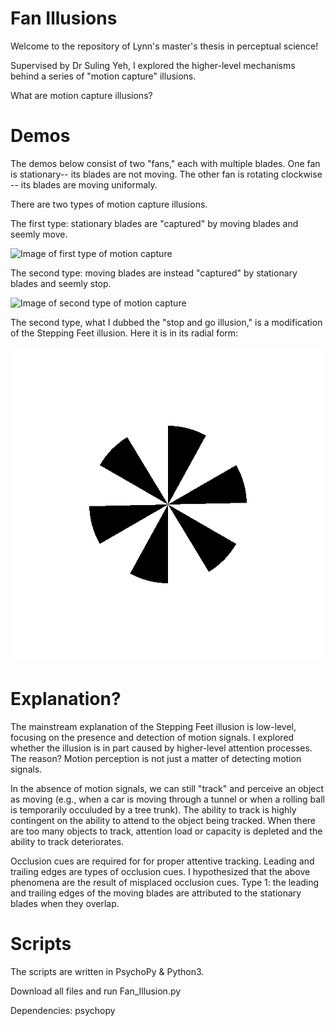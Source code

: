 # Fan Illusions
Welcome to the repository of Lynn's master's thesis in perceptual science! 

Supervised by Dr Suling Yeh, I explored the higher-level mechanisms behind a series of "motion capture" illusions. 

What are motion capture illusions?

# Demos

The demos below consist of two "fans," each with multiple blades. 
One fan is stationary-- its blades are not moving. 
The other fan is rotating clockwise -- its blades are moving uniformaly. 

There are two types of motion capture illusions.

The first type: stationary blades are "captured" by moving blades and seemly move. 

![Image of first type of motion capture](6x12.gif)

The second type: moving blades are instead "captured" by stationary blades and seemly stop. 

![Image of second type of motion capture](6x6.gif)

The second type, what I dubbed the "stop and go illusion," is a modification of the Stepping Feet illusion. Here it is in its radial form: 

![Image of radial stepping feet illusion](12x1.gif)

# Explanation?

The mainstream explanation of the Stepping Feet illusion is low-level, focusing on the presence and detection of motion signals. I explored whether the illusion is in part caused by higher-level attention processes. The reason? Motion perception is not just a matter of detecting motion signals. 

In the absence of motion signals, we can still "track" and perceive an object as moving  (e.g., when a car is moving through a tunnel or when a rolling ball is temporarily occuluded by a tree trunk). The ability to track is highly contingent on the ability to attend to the object being tracked. When there are too many objects to track, attention load or capacity is depleted and the ability to track deteriorates. 

Occlusion cues are required for for proper attentive tracking. Leading and trailing edges are types of occlusion cues. I hypothesized that the above phenomena are the result of misplaced occlusion cues. Type 1: the leading and trailing edges of the moving blades are attributed to the stationary blades when they overlap. 

# Scripts

The scripts are written in PsychoPy & Python3. 

Download all files and run Fan_Illusion.py 

Dependencies: psychopy 



